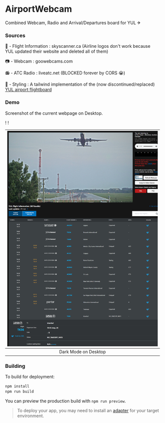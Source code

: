 # AirportWebcam
Combined Webcam, Radio and Arrival/Departures board for YUL ✈

### Sources
🛫 - Flight Information : skyscanner.ca (Airline logos don't work because YUL updated their website and deleted all of them)

📷 - Webcam : goowebcams.com

📻 - ATC Radio : liveatc.net (BLOCKED forever by CORS 😭)

🎨 - Styling : A tailwind implementation of the (now discontinued/replaced) [YUL airport flightboard](https://www.admtl.com/en-CA/flights/departures)

### Demo

Screenshot of the current webpage on Desktop.

!
!

|![Dark](./doc/img/demo.png)|
|:-:|
|Dark Mode on Desktop|

### Building

To build for deployment:

```bash
npm install
npm run build
```

You can preview the production build with `npm run preview`.

> To deploy your app, you may need to install an [adapter](https://kit.svelte.dev/docs/adapters) for your target environment.
